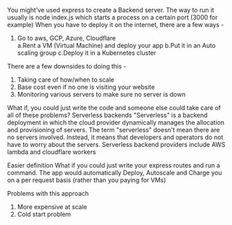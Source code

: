You might’ve used express to create a Backend server.
The way to run it usually is node index.js which starts a process on a certain port (3000 for example)
When you have to deploy it on the internet, there are a few ways - 
1. Go to aws, GCP, Azure, Cloudflare   
a.Rent a VM (Virtual Machine) and deploy your app
b.Put it in an Auto scaling group
c.Deploy it in a Kubernetes cluster
 
There are a few downsides to doing this - 
1. Taking care of how/when to scale 
2. Base cost even if no one is visiting your website
3. Monitoring various servers to make sure no server is down
 
What if, you could just write the code and someone else could take care of all of these problems?
                                Serverless backends
"Serverless" is a backend deployment in which the cloud provider dynamically manages the allocation and provisioning of servers. The term "serverless" doesn't mean there are no servers involved. Instead, it means that developers and operators do not have to worry about the servers. Serverless backend providers include AWS lambda and cloudflare workers
 
Easier definition
What if you could just write your express routes and run a command. The app would automatically Deploy, Autoscale and Charge you on a per request basis (rather than you paying for VMs)
 
Problems with this approach
1. More expensive at scale
2. Cold start problem